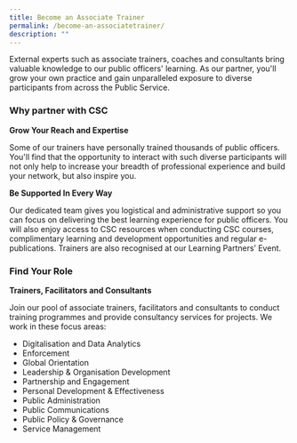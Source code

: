 ```yaml
---
title: Become an Associate Trainer
permalink: /become-an-associatetrainer/
description: ""
---
```

<p>External experts such as associate trainers, coaches and consultants bring valuable knowledge to our public officers' learning. As our partner, you'll grow your own practice and gain unparalleled exposure to diverse participants from across the Public Service.</p>


<h3>Why partner with CSC</h3>
<b>Grow Your Reach and Expertise</b>
<p>Some of our trainers have personally trained thousands of public officers. You'll find that the opportunity to interact with such diverse participants will not only help to increase your breadth of professional experience and build your network, but also inspire you.</p>

<b>Be Supported In Every Way</b>
<p>Our dedicated team gives you logistical and administrative support so you can focus on delivering the best learning experience for public officers. You will also enjoy access to CSC resources when conducting CSC courses, complimentary learning and development opportunities and regular e-publications. Trainers are also recognised at our Learning Partners’ Event.</p>

<h3>Find Your Role</h3>
<b>Trainers, Facilitators and Consultants </b>
<p>Join our pool of associate trainers, facilitators and consultants to conduct training programmes and provide consultancy services for projects. We work in these focus areas:</p>
<ul>
  <li>Digitalisation and Data Analytics</li>
  <li>Enforcement</li>
  <li>Global Orientation</li>
  <li>Leadership &amp; Organisation Development</li>
  <li>Partnership and Engagement</li>
  <li>Personal Development &amp; Effectiveness</li>
  <li>Public Administration</li>
  <li>Public Communications</li>
  <li>Public Policy &amp; Governance</li>
  <li>Service Management</li>
</ul>



